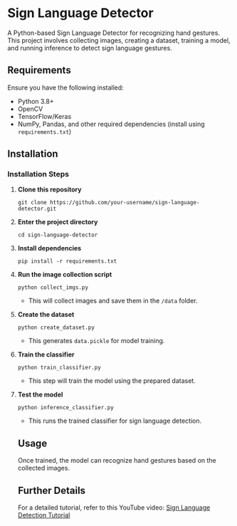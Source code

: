 # Sign Language Detector  

A Python-based Sign Language Detector for recognizing hand gestures. This project involves collecting images, creating a dataset, training a model, and running inference to detect sign language gestures.  

## Requirements  

Ensure you have the following installed:  

- Python 3.8+  
- OpenCV  
- TensorFlow/Keras  
- NumPy, Pandas, and other required dependencies (install using `requirements.txt`)  

## Installation  

### Installation Steps  

1. **Clone this repository**  
   ```
   git clone https://github.com/your-username/sign-language-detector.git
   ```
   
2. **Enter the project directory**
   ```
   cd sign-language-detector
   ```
   
4. **Install dependencies**
   ```
   pip install -r requirements.txt
   ```
   
5. **Run the image collection script**
   ```
   python collect_imgs.py
   ```
   
   - This will collect images and save them in the ```/data``` folder.
   
7. **Create the dataset**
   ```
   python create_dataset.py
   ```

   - This generates ```data.pickle``` for model training.
     
9. **Train the classifier**
    ```
    python train_classifier.py
    ```

    - This step will train the model using the prepared dataset.
      
11. **Test the model**
    ```
    python inference_classifier.py
    ```

    - This runs the trained classifier for sign language detection.

    ## Usage

    Once trained, the model can recognize hand gestures based on the collected images.

    ## Further Details
    For a detailed tutorial, refer to this YouTube video:
    [Sign Language Detection Tutorial](https://www.youtube.com/watch?v=MJCSjXepaAM "Watch the full tutorial on YouTube")
